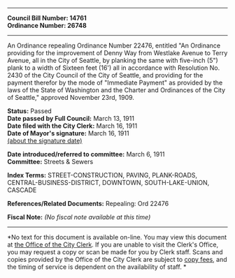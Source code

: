 * * * * *  
  
**Council Bill Number: [](#h0)[](#h2)14761**   
**Ordinance Number: 26748**  
  
* * * * *  
  
An Ordinance repealing Ordinance Number 22476, entitled "An Ordinance providing for the improvement of Denny Way from Westlake Avenue to Terry Avenue, all in the City of Seattle, by planking the same with five-inch (5") plank to a width of Sixteen feet (16') all in accordance with Resolution No. 2430 of the City Council of the City of Seattle, and providing for the payment therefor by the mode of "Immediate Payment" as provided by the laws of the State of Washington and the Charter and Ordinances of the City of Seattle," approved November 23rd, 1909.  
  
**Status:** Passed   
**Date passed by Full Council:** March 13, 1911   
**Date filed with the City Clerk:** March 16, 1911   
**Date of Mayor's signature:** March 16, 1911   
[(about the signature date)](/~public/approvaldate.htm)   
  
  
**Date introduced/referred to committee:** March 6, 1911   
**Committee:** Streets & Sewers   
  
**Index Terms:** STREET-CONSTRUCTION, PAVING, PLANK-ROADS, CENTRAL-BUSINESS-DISTRICT, DOWNTOWN, SOUTH-LAKE-UNION, CASCADE  
  
**References/Related Documents:** Repealing: Ord 22476  
  
**Fiscal Note:** *(No fiscal note available at this time)*  
  
* * * * *  
  
*No text for this document is available on-line. You may view this document at [the Office of the City Clerk](http://www.seattle.gov/leg/clerk/contactUs.htm). If you are unable to visit the Clerk's Office, you may request a copy or scan be made for you by Clerk staff. Scans and copies provided by the Office of the City Clerk are subject to [copy fees](http://clerk.seattle.gov/~public/clerkfees.htm), and the timing of service is dependent on the availability of staff. *  
  
  
